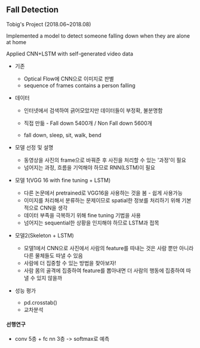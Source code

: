 ## Fall Detection

Tobig's Project (2018.06~2018.08)

Implemented a model to detect someone falling down when they are alone at home

Applied CNN+LSTM with self-generated video data

- 기존
  - Optical Flow에 CNN으로 이미지로 판별
  - sequence of frames contains a person falling
- 데이터

  - 인터넷에서 검색하여 긁어모았지만 데이터들이 부정확, 불분명함
  - 직접 만듦 - Fall down 5400개 / Non Fall down 5600개

  - fall down, sleep, sit, walk, bend
- 모델 선정 및 설명

  - 동영상을 사진의 frame으로 바꿔준 후 사진을 처리할 수 있는 '과정'이 필요
  - 넘어지는 과정, 흐름을 기억해야 하므로 RNN(LSTM)이 필요
- 모델 1(VGG 16 with fine tuning + LSTM)

  - 다른 논문에서 pretrained로 VGG16을 사용하는 것을 봄 - 쉽게 사용가능
  - 이미지를 처리해서 분류하는 문제이므로 spatial한 정보를 처리하기 위해 기본적으로 CNN을 생각
  - 데이터 부족을 극복하기 위해 fine tuning 기법을 사용
  - 넘어지는 sequential한 상황을 인지해야 하므로 LSTM과 접목
- 모델2(Skeleton + LSTM)

  - 모델1에서 CNN으로 사진에서 사람의 feature를 따내는 것은 사람 뿐만 아니라 다른 물체들도 따낼 수 있음
  - 사람에 더 집중할 수 있는 방법을 찾아보자!
  - 사람 몸의 골격에 집중하여 feature를 뽑아내면 더 사람의 행동에 집중하여 따낼 수 있지 않을까
- 성능 평가
  - pd.crosstab()
  - 교차분석

#### 선행연구

- conv 5층 + fc nn 3층 -> softmax로 예측